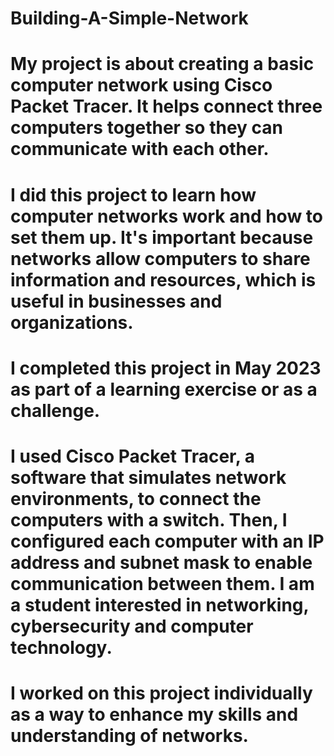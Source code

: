 # Building-A-Simple-Network
# My project is about creating a basic computer network using Cisco Packet Tracer. It helps connect three computers together so they can communicate with each other. 

# I did this project to learn how computer networks work and how to set them up. It's important because networks allow computers to share information and resources, which is useful in businesses and organizations. 

# I completed this project in May 2023 as part of a learning exercise or as a challenge. 

# I used Cisco Packet Tracer, a software that simulates network environments, to connect the computers with a switch. Then, I configured each computer with an IP address and subnet mask to enable communication between them. I am a student interested in networking, cybersecurity and computer technology. 

# I worked on this project individually as a way to enhance my skills and understanding of networks.
